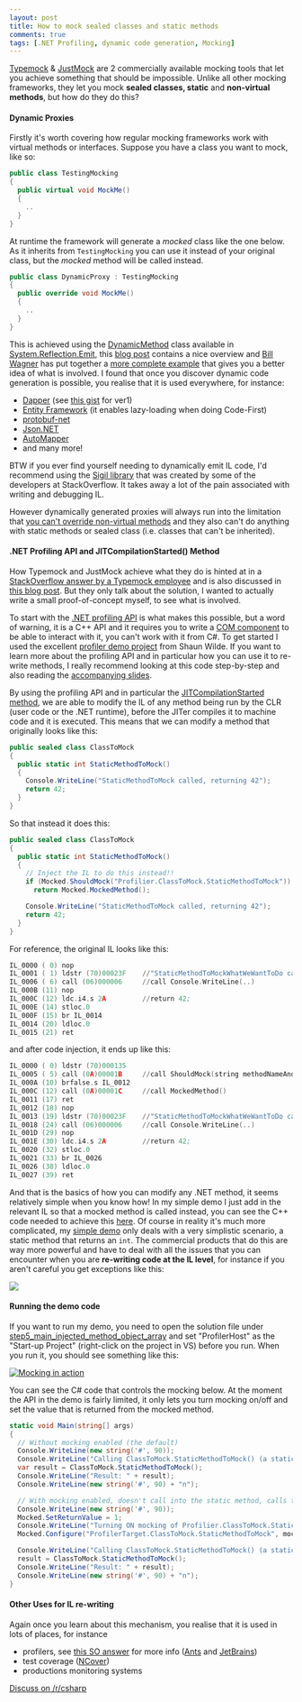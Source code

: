 ```yaml
---
layout: post
title: How to mock sealed classes and static methods
comments: true
tags: [.NET Profiling, dynamic code generation, Mocking]
---
```

<a href="http://www.typemock.com/" target="_blank">Typemock</a> &amp; <a href="http://www.telerik.com/products/mocking.aspx" target="_blank">JustMock</a> are 2 commercially available mocking tools that let you achieve something that should be impossible. Unlike all other mocking frameworks, they let you mock <strong>sealed classes, static</strong> and <strong>non-virtual methods</strong>, but how do they do this?

<h4><strong>Dynamic Proxies</strong></h4>

Firstly it's worth covering how regular mocking frameworks work with virtual methods or interfaces. Suppose you have a class you want to mock, like so:

``` csharp
public class TestingMocking
{
  public virtual void MockMe()
  {
    ..
  }
}
```

At runtime the framework will generate a <em>mocked</em> class like the one below. As it inherits from <code>TestingMocking</code> you can use it instead of your original class, but the <em>mocked</em> method will be called instead.

``` csharp
public class DynamicProxy : TestingMocking
{
  public override void MockMe()
  {
    ..
  }
}
```

This is achieved using the <a href="http://msdn.microsoft.com/en-us/library/system.reflection.emit.dynamicmethod(v=vs.110).aspx" target="_blank">DynamicMethod</a> class available in <a href="http://msdn.microsoft.com/en-us/library/System.Reflection.Emit(v=vs.110).aspx" target="_blank">System.Reflection.Emit</a>, this <a href="http://www.mindscapehq.com/blog/index.php/2011/11/27/reflection-performance-and-runtime-code-generation/" target="_blank">blog post</a> contains a nice overview and <a href="https://twitter.com/billwagner" target="_blank">Bill Wagner</a> has put together a <a href="https://bitbucket.org/BillWagner/codemashstuntcoding/src/c449bf1c6b703b34d1e086f1a0f527757f4720c2/StuntCodingUtilities/DynamicConverter.cs?at=default#cl-14" target="_blank">more complete example</a> that gives you a better idea of what is involved. I found that once you discover dynamic code generation is possible, you realise that it is used everywhere, for instance:

<ul>
<li><a href="http://samsaffron.com/archive/2011/03/30/How+I+learned+to+stop+worrying+and+write+my+own+ORM" target="_blank">Dapper</a> (see <a href="https://gist.github.com/SamSaffron/893878" target="_blank">this gist</a> for ver1)</li>
<li><a href="http://www.codingodyssey.com/2010/04/08/viewing-generated-proxy-code-in-the-entity-framework/" target="_blank">Entity Framework</a> (it enables lazy-loading when doing Code-First)</li>
<li><a href="https://github.com/mgravell/protobuf-net/blob/15174a09ee3223c8805b3ef81c1288879c746dfa/protobuf-net/Compiler/CompilerContext.cs#L309" target="_blank">protobuf-net</a></li>
<li><a href="https://github.com/JamesNK/Newtonsoft.Json/blob/bbe7eaf852b41ecdfb4817b9bd2f1fc9432abc1a/Src/Newtonsoft.Json/Utilities/DynamicReflectionDelegateFactory.cs#L43" target="_blank">Json.NET</a></li>
<li><a href="https://github.com/AutoMapper/AutoMapper/blob/f6bce50e7040db6142f19eef5dff9dd4e6071168/src/AutoMapper/Mappers/DataReaderMapper.cs#L121" target="_blank">AutoMapper</a> </li>
<li>and many more!</li>
</ul>

BTW if you ever find yourself needing to dynamically emit IL code, I'd recommend using the <a href="http://kevinmontrose.com/2013/02/14/sigil-adding-some-more-magic-to-il/" target="_blank">Sigil library</a> that was created by some of the developers at StackOverflow. It takes away a lot of the pain associated with writing and debugging IL.

However dynamically generated proxies will always run into the limitation that <a href="http://msdn.microsoft.com/en-us/library/aa645767(v=vs.71).aspx" target="_blank">you can't override non-virtual methods</a> and they also can't do anything with static methods or sealed class (i.e. classes that can't be inherited).

<h4><strong>.NET Profiling API and JITCompilationStarted() Method</strong></h4>

How Typemock and JustMock achieve what they do is hinted at in a <a href="http://stackoverflow.com/questions/5556115/open-source-free-alternative-of-typemock-isolator/5563750#5563750" target="_blank">StackOverflow answer by a Typemock employee</a> and is also discussed in <a href="http://www.codethinked.com/static-method-interception-in-net-with-c-and-monocecil" target="_blank">this blog post</a>. But they only talk about the solution, I wanted to actually write a small proof-of-concept myself, to see what is involved.

To start with the <a href="http://msdn.microsoft.com/en-us/library/ms404386(v=vs.110).aspx" target="_blank">.NET profiling API</a> is what makes this possible, but a word of warning, it is a C++ API and it requires you to write a <a href="http://msdn.microsoft.com/en-us/library/bb384493(v=vs.110).aspx#com" target="_blank">COM component</a> to be able to interact with it, you can't work with it from C#. To get started I used the excellent <a href="https://github.com/sawilde/DDD2011_ProfilerDemo" target="_blank">profiler demo project</a> from Shaun Wilde. If you want to learn more about the profiling API and in particular how you can use it to re-write methods, I really recommend looking at this code step-by-step and also reading the <a href="http://www.slideshare.net/shaun_wilde/net-profilers-and-il-rewriting-ddd-melbourne-2" target="_blank">accompanying slides</a>.

By using the profiling API and in particular the <a href="http://msdn.microsoft.com/en-us/library/ms230586(v=vs.110).aspx" target="_blank">JITCompilationStarted method</a>, we are able to modify the IL of any method being run by the CLR (user code or the .NET runtime), before the JITer compiles it to machine code and it is executed. This means that we can modify a method that originally looks like this:

``` csharp
public sealed class ClassToMock
{
  public static int StaticMethodToMock()
  {
    Console.WriteLine("StaticMethodToMock called, returning 42");
    return 42;
  }
}
```

So that instead it does this:

``` csharp
public sealed class ClassToMock
{
  public static int StaticMethodToMock()
  {
    // Inject the IL to do this instead!!
    if (Mocked.ShouldMock("Profilier.ClassToMock.StaticMethodToMock"))
      return Mocked.MockedMethod();

    Console.WriteLine("StaticMethodToMock called, returning 42");
    return 42;
  }
}
```

For reference, the original IL looks like this:

``` asm
IL_0000 ( 0) nop
IL_0001 ( 1) ldstr (70)00023F    //"StaticMethodToMockWhatWeWantToDo called, returning 42"
IL_0006 ( 6) call (06)000006     //call Console.WriteLine(..)
IL_000B (11) nop
IL_000C (12) ldc.i4.s 2A         //return 42;
IL_000E (14) stloc.0
IL_000F (15) br IL_0014
IL_0014 (20) ldloc.0
IL_0015 (21) ret
```

and after code injection, it ends up like this:

``` asm
IL_0000 ( 0) ldstr (70)000135
IL_0005 ( 5) call (0A)00001B     //call ShouldMock(string methodNameAndPath)
IL_000A (10) brfalse.s IL_0012
IL_000C (12) call (0A)00001C     //call MockedMethod()
IL_0011 (17) ret
IL_0012 (18) nop
IL_0013 (19) ldstr (70)00023F    //"StaticMethodToMockWhatWeWantToDo called, returning 42"
IL_0018 (24) call (06)000006     //call Console.WriteLine(..)
IL_001D (29) nop
IL_001E (30) ldc.i4.s 2A         //return 42;
IL_0020 (32) stloc.0
IL_0021 (33) br IL_0026
IL_0026 (38) ldloc.0
IL_0027 (39) ret
```

And that is the basics of how you can modify any .NET method, it seems relatively simple when you know how! In my simple demo I just add in the relevant IL so that a mocked method is called instead, you can see the C++ code needed to achieve this <a href="https://github.com/mattwarren/DDD2011_ProfilerDemo/blob/master/step5_main_injected_method_object_array/DDDProfiler/CodeInjection.cpp#L279" target="_blank">here</a>. Of course in reality it's much more complicated, my <a href="https://github.com/mattwarren/DDD2011_ProfilerDemo/commit/9f804cec8ef11b802e020e648180b436a429833f" target="_blank">simple demo</a> only deals with a very simplistic scenario, a static method that returns an <code>int</code>. The commercial products that do this are way more powerful and have to deal with all the issues that you can encounter when you are <strong>re-writing code at the IL level</strong>, for instance if you aren't careful you get exceptions like this:

<a href="https://twitter.com/matthewwarren/status/497876741650907136" target="_blank"><img src="{{ base }}/images/2014/12/exception-when-things-go-wrong.jpg"/></a>

<h4><strong>Running the demo code</strong></h4>

If you want to run my demo, you need to open the solution file under <a href="https://github.com/mattwarren/DDD2011_ProfilerDemo/tree/master/step5_main_injected_method_object_array" target="_blank">step5_main_injected_method_object_array</a> and set "ProfilerHost" as the "Start-up Project" (right-click on the project in VS) before you run. When you run it, you should see something like this:

<a href="{{ base }}/images/2014/12/mocking-in-action.png" target="_blank"><img src="{{ base }}/images/2014/12/mocking-in-action.png" alt="Mocking in action"/></a>

You can see the C# code that controls the mocking below. At the moment the API in the demo is fairly limited, it only lets you turn mocking on/off and set the value that is returned from the mocked method.

``` csharp
static void Main(string[] args)
{
  // Without mocking enabled (the default)
  Console.WriteLine(new string('#', 90));
  Console.WriteLine("Calling ClassToMock.StaticMethodToMock() (a static method in a sealed class)");
  var result = ClassToMock.StaticMethodToMock();
  Console.WriteLine("Result: " + result);
  Console.WriteLine(new string('#', 90) + "n");

  // With mocking enabled, doesn't call into the static method, calls the mocked version instead
  Console.WriteLine(new string('#', 90));
  Mocked.SetReturnValue = 1;
  Console.WriteLine("Turning ON mocking of Profilier.ClassToMock.StaticMethodToMock");
  Mocked.Configure("ProfilerTarget.ClassToMock.StaticMethodToMock", mockMethod: true);

  Console.WriteLine("Calling ClassToMock.StaticMethodToMock() (a static method in a sealed class)");
  result = ClassToMock.StaticMethodToMock();
  Console.WriteLine("Result: " + result);
  Console.WriteLine(new string('#', 90) + "n");
}
```

<h4><strong>Other Uses for IL re-writing</strong></h4>

Again once you learn about this mechanism, you realise that it is used in lots of places, for instance

- profilers, see <a href="http://stackoverflow.com/questions/6527597/how-does-the-redgate-profiler-actually-work/6528758#6528758" target="_blank">this SO answer</a> for more info (<a href="http://www.red-gate.com/products/dotnet-development/ants-performance-profiler/" target="_blank">Ants</a> and <a href="http://www.jetbrains.com/profiler/" target="_blank">JetBrains</a>)
- test coverage (<a href="http://www.ncover.com/" target="_blank">NCover</a>)
- productions monitoring systems

<a href="http://www.reddit.com/r/csharp/comments/2dk0zt/how_to_mock_sealed_classes_and_static_methods/" target="_blank">Discuss on /r/csharp</a>
